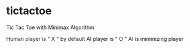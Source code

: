 # tictactoe
Tic Tac Toe with Minimax Algorithm

Human player is " X " by default
AI player is " O "
AI is minimizing player